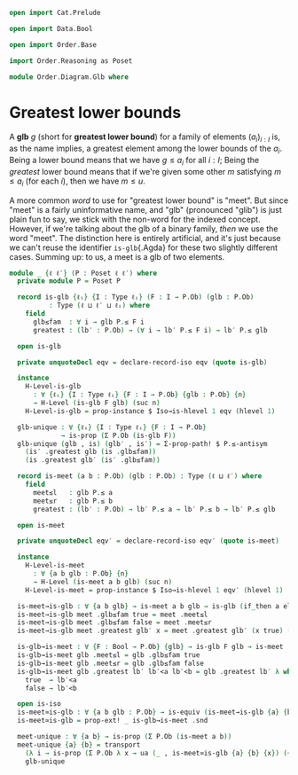 ```agda
open import Cat.Prelude

open import Data.Bool

open import Order.Base

import Order.Reasoning as Poset

module Order.Diagram.Glb where
```

# Greatest lower bounds

A **glb** $g$ (short for **greatest lower bound**) for a family of
elements $(a_i)_{i : I}$ is, as the name implies, a greatest element
among the lower bounds of the $a_i$. Being a lower bound means that we
have $g \le a_i$ for all $i : I$; Being the _greatest_ lower bound means
that if we're given some other $m$ satisfying $m \le a_i$ (for each
$i$), then we have $m \le u$.

A more common _word_ to use for "greatest lower bound" is "meet". But
since "meet" is a fairly uninformative name, and "glb" (pronounced
"glib") is just plain fun to say, we stick with the non-word for the
indexed concept. However, if we're talking about the glb of a binary
family, _then_ we use the word "meet". The distinction here is entirely
artificial, and it's just because we can't reuse the identifier
`is-glb`{.Agda} for these two slightly different cases. Summing up: to
us, a meet is a glb of two elements.

```agda
module _ {ℓ ℓ′} (P : Poset ℓ ℓ′) where
  private module P = Poset P

  record is-glb {ℓᵢ} {I : Type ℓᵢ} (F : I → P.Ob) (glb : P.Ob)
          : Type (ℓ ⊔ ℓ′ ⊔ ℓᵢ) where
    field
      glb≤fam  : ∀ i → glb P.≤ F i
      greatest : (lb′ : P.Ob) → (∀ i → lb′ P.≤ F i) → lb′ P.≤ glb

  open is-glb

  private unquoteDecl eqv = declare-record-iso eqv (quote is-glb)

  instance
    H-Level-is-glb
      : ∀ {ℓᵢ} {I : Type ℓᵢ} {F : I → P.Ob} {glb : P.Ob} {n}
      → H-Level (is-glb F glb) (suc n)
    H-Level-is-glb = prop-instance $ Iso→is-hlevel 1 eqv (hlevel 1)

  glb-unique : ∀ {ℓᵢ} {I : Type ℓᵢ} {F : I → P.Ob}
             → is-prop (Σ P.Ob (is-glb F))
  glb-unique (glb , is) (glb′ , is′) = Σ-prop-path! $ P.≤-antisym
    (is′ .greatest glb (is .glb≤fam))
    (is .greatest glb′ (is′ .glb≤fam))

  record is-meet (a b : P.Ob) (glb : P.Ob) : Type (ℓ ⊔ ℓ′) where
    field
      meet≤l   : glb P.≤ a
      meet≤r   : glb P.≤ b
      greatest : (lb′ : P.Ob) → lb′ P.≤ a → lb′ P.≤ b → lb′ P.≤ glb

  open is-meet

  private unquoteDecl eqv′ = declare-record-iso eqv′ (quote is-meet)

  instance
    H-Level-is-meet
      : ∀ {a b glb : P.Ob} {n}
      → H-Level (is-meet a b glb) (suc n)
    H-Level-is-meet = prop-instance $ Iso→is-hlevel 1 eqv′ (hlevel 1)

  is-meet→is-glb : ∀ {a b glb} → is-meet a b glb → is-glb (if_then a else b) glb
  is-meet→is-glb meet .glb≤fam true = meet .meet≤l
  is-meet→is-glb meet .glb≤fam false = meet .meet≤r
  is-meet→is-glb meet .greatest glb′ x = meet .greatest glb′ (x true) (x false)

  is-glb→is-meet : ∀ {F : Bool → P.Ob} {glb} → is-glb F glb → is-meet (F true) (F false) glb
  is-glb→is-meet glb .meet≤l = glb .glb≤fam true
  is-glb→is-meet glb .meet≤r = glb .glb≤fam false
  is-glb→is-meet glb .greatest lb′ lb′<a lb′<b = glb .greatest lb′ λ where
    true  → lb′<a
    false → lb′<b

  open is-iso
  is-meet≃is-glb : ∀ {a b glb : P.Ob} → is-equiv (is-meet→is-glb {a} {b} {glb})
  is-meet≃is-glb = prop-ext! _ is-glb→is-meet .snd

  meet-unique : ∀ {a b} → is-prop (Σ P.Ob (is-meet a b))
  meet-unique {a} {b} = transport
    (λ i → is-prop (Σ P.Ob λ x → ua (_ , is-meet≃is-glb {a} {b} {x}) (~ i)))
    glb-unique
```
